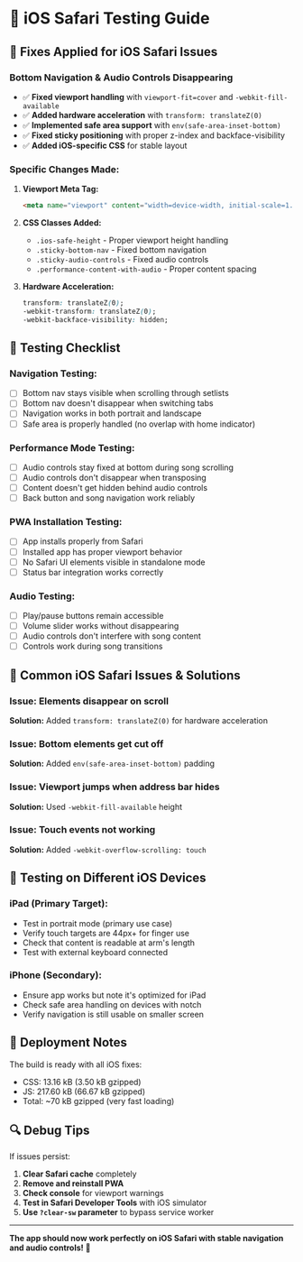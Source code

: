 # 📱 iOS Safari Testing Guide

## 🔧 **Fixes Applied for iOS Safari Issues**

### **Bottom Navigation & Audio Controls Disappearing**
- ✅ **Fixed viewport handling** with `viewport-fit=cover` and `-webkit-fill-available`
- ✅ **Added hardware acceleration** with `transform: translateZ(0)`
- ✅ **Implemented safe area support** with `env(safe-area-inset-bottom)`
- ✅ **Fixed sticky positioning** with proper z-index and backface-visibility
- ✅ **Added iOS-specific CSS** for stable layout

### **Specific Changes Made:**

1. **Viewport Meta Tag:**
   ```html
   <meta name="viewport" content="width=device-width, initial-scale=1.0, maximum-scale=1.0, user-scalable=no, viewport-fit=cover" />
   ```

2. **CSS Classes Added:**
   - `.ios-safe-height` - Proper viewport height handling
   - `.sticky-bottom-nav` - Fixed bottom navigation
   - `.sticky-audio-controls` - Fixed audio controls
   - `.performance-content-with-audio` - Proper content spacing

3. **Hardware Acceleration:**
   ```css
   transform: translateZ(0);
   -webkit-transform: translateZ(0);
   -webkit-backface-visibility: hidden;
   ```

## 🧪 **Testing Checklist**

### **Navigation Testing:**
- [ ] Bottom nav stays visible when scrolling through setlists
- [ ] Bottom nav doesn't disappear when switching tabs
- [ ] Navigation works in both portrait and landscape
- [ ] Safe area is properly handled (no overlap with home indicator)

### **Performance Mode Testing:**
- [ ] Audio controls stay fixed at bottom during song scrolling
- [ ] Audio controls don't disappear when transposing
- [ ] Content doesn't get hidden behind audio controls
- [ ] Back button and song navigation work reliably

### **PWA Installation Testing:**
- [ ] App installs properly from Safari
- [ ] Installed app has proper viewport behavior
- [ ] No Safari UI elements visible in standalone mode
- [ ] Status bar integration works correctly

### **Audio Testing:**
- [ ] Play/pause buttons remain accessible
- [ ] Volume slider works without disappearing
- [ ] Audio controls don't interfere with song content
- [ ] Controls work during song transitions

## 🐛 **Common iOS Safari Issues & Solutions**

### **Issue: Elements disappear on scroll**
**Solution:** Added `transform: translateZ(0)` for hardware acceleration

### **Issue: Bottom elements get cut off**
**Solution:** Added `env(safe-area-inset-bottom)` padding

### **Issue: Viewport jumps when address bar hides**
**Solution:** Used `-webkit-fill-available` height

### **Issue: Touch events not working**
**Solution:** Added `-webkit-overflow-scrolling: touch`

## 📱 **Testing on Different iOS Devices**

### **iPad (Primary Target):**
- Test in portrait mode (primary use case)
- Verify touch targets are 44px+ for finger use
- Check that content is readable at arm's length
- Test with external keyboard connected

### **iPhone (Secondary):**
- Ensure app works but note it's optimized for iPad
- Check safe area handling on devices with notch
- Verify navigation is still usable on smaller screen

## 🚀 **Deployment Notes**

The build is ready with all iOS fixes:
- CSS: 13.16 kB (3.50 kB gzipped)
- JS: 217.60 kB (66.67 kB gzipped)
- Total: ~70 kB gzipped (very fast loading)

## 🔍 **Debug Tips**

If issues persist:
1. **Clear Safari cache** completely
2. **Remove and reinstall PWA**
3. **Check console** for viewport warnings
4. **Test in Safari Developer Tools** with iOS simulator
5. **Use `?clear-sw` parameter** to bypass service worker

---

**The app should now work perfectly on iOS Safari with stable navigation and audio controls! 🎸**
